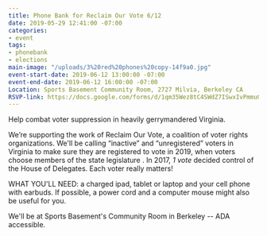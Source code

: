 ```yaml
---
title: Phone Bank for Reclaim Our Vote 6/12
date: 2019-05-29 12:41:00 -07:00
categories:
- event
tags:
- phonebank
- elections
main-image: "/uploads/3%20red%20phones%20copy-14f9a0.jpg"
event-start-date: 2019-06-12 13:00:00 -07:00
event-end-date: 2019-06-12 16:00:00 -07:00
Location: Sports Basement Community Room, 2727 Milvia, Berkeley CA
RSVP-link: https://docs.google.com/forms/d/1qm35Wez8tC4SWdZ7ISwxIvPmmuG-xAmgJKjqHrUpnGc/edit#responses
---
```


Help combat voter suppression in heavily gerrymandered Virginia.

We’re supporting the work of Reclaim Our Vote, a coalition of voter rights organizations. We'll be calling “inactive” and “unregistered” voters in Virginia to make sure they are registered to vote in 2019, when voters choose members of the state legislature . In 2017, *1 vote* decided control of the House of Delegates. Each voter really matters!

WHAT YOU'LL NEED: a charged ipad, tablet or laptop and your cell phone with earbuds. If possible, a power cord and a computer mouse might also be useful for you.

We'll be at Sports Basement's Community Room in Berkeley -- ADA accessible.